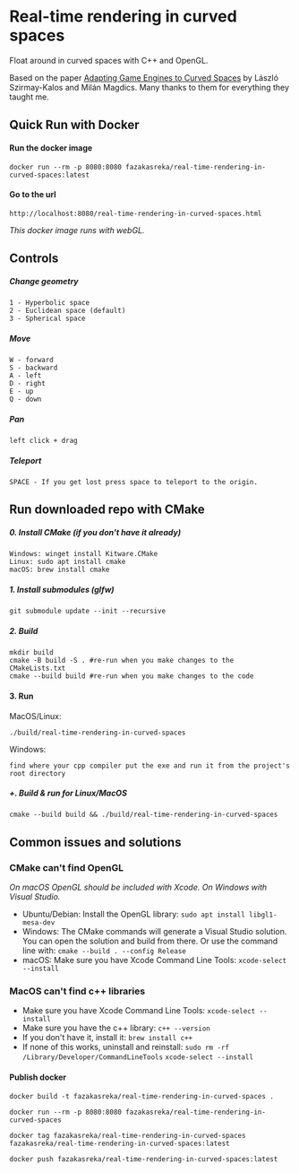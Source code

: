 # Real-time rendering in curved spaces

Float around in curved spaces with C++ and OpenGL.

Based on the paper [Adapting Game Engines to Curved Spaces](https://link.springer.com/article/10.1007/s00371-021-02303-2) by László Szirmay-Kalos and Milán Magdics. Many thanks to them for everything they taught me.

## Quick Run with Docker
#### Run the docker image
    docker run --rm -p 8080:8080 fazakasreka/real-time-rendering-in-curved-spaces:latest
#### Go to the url
    http://localhost:8080/real-time-rendering-in-curved-spaces.html

*This docker image runs with webGL.*

## Controls
##### Change geometry
    1 - Hyperbolic space
    2 - Euclidean space (default)
    3 - Spherical space
##### Move
    W - forward
    S - backward
    A - left
    D - right
    E - up
    Q - down
##### Pan
    left click + drag
##### Teleport
    SPACE - If you get lost press space to teleport to the origin.


## Run downloaded repo with CMake

##### 0. Install CMake (if you don't have it already)

    Windows: winget install Kitware.CMake
    Linux: sudo apt install cmake
    macOS: brew install cmake

##### 1. Install submodules (glfw)

    git submodule update --init --recursive

##### 2. Build

    mkdir build
    cmake -B build -S . #re-run when you make changes to the CMakeLists.txt
    cmake --build build #re-run when you make changes to the code

#### 3. Run 
MacOS/Linux:
```
./build/real-time-rendering-in-curved-spaces
```
Windows:
```
find where your cpp compiler put the exe and run it from the project's root directory
```

##### +. Build & run for Linux/MacOS

    cmake --build build && ./build/real-time-rendering-in-curved-spaces


## Common issues and solutions

### CMake can't find OpenGL

_On macOS OpenGL should be included with Xcode. On Windows with Visual Studio._ 
- Ubuntu/Debian:
    Install the OpenGL library:
    `sudo apt install libgl1-mesa-dev`
- Windows:
    The CMake commands will generate a Visual Studio solution. You can open the solution and build from there.
    Or use the command line with:
    `cmake --build . --config Release`
- macOS:
    Make sure you have Xcode Command Line Tools:
    `xcode-select --install`

### MacOS can't find c++ libraries
- Make sure you have Xcode Command Line Tools:
    `xcode-select --install`
- Make sure you have the c++ library:
    `c++ --version`
- If you don't have it, install it:
    `brew install c++`
- If none of this works, uninstall and reinstall:
    `sudo rm -rf /Library/Developer/CommandLineTools`
    `xcode-select --install`

#### Publish docker
    docker build -t fazakasreka/real-time-rendering-in-curved-spaces .  

    docker run --rm -p 8080:8080 fazakasreka/real-time-rendering-in-curved-spaces

    docker tag fazakasreka/real-time-rendering-in-curved-spaces fazakasreka/real-time-rendering-in-curved-spaces:latest

    docker push fazakasreka/real-time-rendering-in-curved-spaces:latest                                   